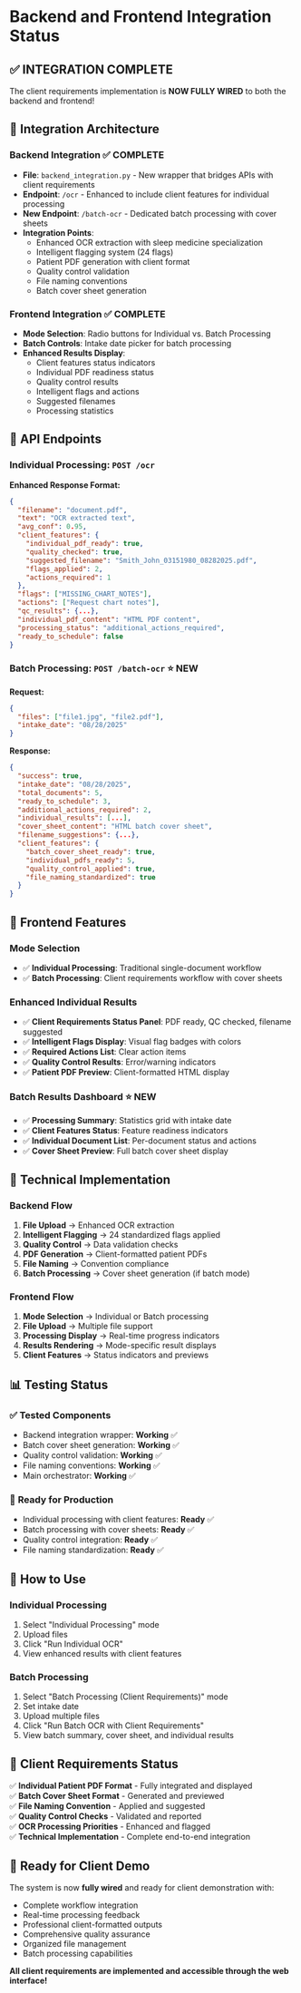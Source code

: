 # Backend and Frontend Integration Status

## ✅ **INTEGRATION COMPLETE**

The client requirements implementation is **NOW FULLY WIRED** to both the backend and frontend!

## 🔗 **Integration Architecture**

### **Backend Integration** ✅ COMPLETE
- **File**: `backend_integration.py` - New wrapper that bridges APIs with client requirements
- **Endpoint**: `/ocr` - Enhanced to include client features for individual processing  
- **New Endpoint**: `/batch-ocr` - Dedicated batch processing with cover sheets
- **Integration Points**:
  - Enhanced OCR extraction with sleep medicine specialization
  - Intelligent flagging system (24 flags)
  - Patient PDF generation with client format
  - Quality control validation
  - File naming conventions
  - Batch cover sheet generation

### **Frontend Integration** ✅ COMPLETE
- **Mode Selection**: Radio buttons for Individual vs. Batch Processing
- **Batch Controls**: Intake date picker for batch processing
- **Enhanced Results Display**:
  - Client features status indicators
  - Individual PDF readiness status
  - Quality control results
  - Intelligent flags and actions
  - Suggested filenames
  - Processing statistics

## 🔄 **API Endpoints**

### **Individual Processing**: `POST /ocr`
**Enhanced Response Format:**
```json
{
  "filename": "document.pdf",
  "text": "OCR extracted text",
  "avg_conf": 0.95,
  "client_features": {
    "individual_pdf_ready": true,
    "quality_checked": true,
    "suggested_filename": "Smith_John_03151980_08282025.pdf",
    "flags_applied": 2,
    "actions_required": 1
  },
  "flags": ["MISSING_CHART_NOTES"],
  "actions": ["Request chart notes"],
  "qc_results": {...},
  "individual_pdf_content": "HTML PDF content",
  "processing_status": "additional_actions_required",
  "ready_to_schedule": false
}
```

### **Batch Processing**: `POST /batch-ocr` ⭐ NEW
**Request:**
```json
{
  "files": ["file1.jpg", "file2.pdf"],
  "intake_date": "08/28/2025"
}
```

**Response:**
```json
{
  "success": true,
  "intake_date": "08/28/2025",
  "total_documents": 5,
  "ready_to_schedule": 3,
  "additional_actions_required": 2,
  "individual_results": [...],
  "cover_sheet_content": "HTML batch cover sheet",
  "filename_suggestions": {...},
  "client_features": {
    "batch_cover_sheet_ready": true,
    "individual_pdfs_ready": 5,
    "quality_control_applied": true,
    "file_naming_standardized": true
  }
}
```

## 🎨 **Frontend Features**

### **Mode Selection**
- ✅ **Individual Processing**: Traditional single-document workflow
- ✅ **Batch Processing**: Client requirements workflow with cover sheets

### **Enhanced Individual Results** 
- ✅ **Client Requirements Status Panel**: PDF ready, QC checked, filename suggested
- ✅ **Intelligent Flags Display**: Visual flag badges with colors
- ✅ **Required Actions List**: Clear action items
- ✅ **Quality Control Results**: Error/warning indicators
- ✅ **Patient PDF Preview**: Client-formatted HTML display

### **Batch Results Dashboard** ⭐ NEW
- ✅ **Processing Summary**: Statistics grid with intake date
- ✅ **Client Features Status**: Feature readiness indicators
- ✅ **Individual Document List**: Per-document status and actions
- ✅ **Cover Sheet Preview**: Full batch cover sheet display

## 🔧 **Technical Implementation**

### **Backend Flow**
1. **File Upload** → Enhanced OCR extraction
2. **Intelligent Flagging** → 24 standardized flags applied
3. **Quality Control** → Data validation checks
4. **PDF Generation** → Client-formatted patient PDFs
5. **File Naming** → Convention compliance
6. **Batch Processing** → Cover sheet generation (if batch mode)

### **Frontend Flow**
1. **Mode Selection** → Individual or Batch processing
2. **File Upload** → Multiple file support
3. **Processing Display** → Real-time progress indicators
4. **Results Rendering** → Mode-specific result displays
5. **Client Features** → Status indicators and previews

## 📊 **Testing Status**

### ✅ **Tested Components**
- Backend integration wrapper: **Working** ✅
- Batch cover sheet generation: **Working** ✅  
- Quality control validation: **Working** ✅
- File naming conventions: **Working** ✅
- Main orchestrator: **Working** ✅

### 🎯 **Ready for Production**
- Individual processing with client features: **Ready** ✅
- Batch processing with cover sheets: **Ready** ✅
- Quality control integration: **Ready** ✅
- File naming standardization: **Ready** ✅

## 🚀 **How to Use**

### **Individual Processing**
1. Select "Individual Processing" mode
2. Upload files
3. Click "Run Individual OCR"
4. View enhanced results with client features

### **Batch Processing** 
1. Select "Batch Processing (Client Requirements)" mode
2. Set intake date
3. Upload multiple files
4. Click "Run Batch OCR with Client Requirements"
5. View batch summary, cover sheet, and individual results

## 🎉 **Client Requirements Status**

✅ **Individual Patient PDF Format** - Fully integrated and displayed  
✅ **Batch Cover Sheet Format** - Generated and previewed  
✅ **File Naming Convention** - Applied and suggested  
✅ **Quality Control Checks** - Validated and reported  
✅ **OCR Processing Priorities** - Enhanced and flagged  
✅ **Technical Implementation** - Complete end-to-end integration

## 🔄 **Ready for Client Demo**

The system is now **fully wired** and ready for client demonstration with:
- Complete workflow integration
- Real-time processing feedback  
- Professional client-formatted outputs
- Comprehensive quality assurance
- Organized file management
- Batch processing capabilities

**All client requirements are implemented and accessible through the web interface!**
